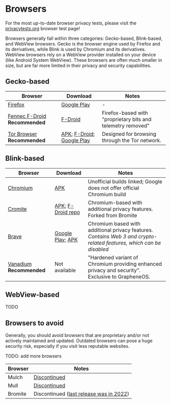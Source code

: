 # Browsers

For the most up-to-date browser privacy tests, please visit the [privacytests.org](https://privacytests.org/android.html) browser test page! 

Browsers generally fall within three categories: Gecko-based, Blink-based, and WebView browsers. Gecko is the browser engine used by Firefox and its derivatives, while Blink is used by Chromium and its derivatives. WebView browsers rely on a WebView provider installed on your device (like Android System WebView). These browsers are often much smaller in size, but are far more limited in their privacy and security capabilities.

## Gecko-based

|Browser|Download|Notes|
|-|-|-|
|[Firefox](https://www.mozilla.org/en-GB/firefox/browsers/mobile/android/)|[Google Play](https://play.google.com/store/apps/details?id=org.mozilla.firefox)|-|
|[Fennec F-Droid](https://f-droid.org/packages/org.mozilla.fennec_fdroid/) **Recommended**|[F-Droid](https://f-droid.org/packages/org.mozilla.fennec_fdroid/)|Firefox-based with "proprietary bits and telemetry removed"|
|[Tor Browser](https://www.torproject.org/) **Recommended**|[APK](https://www.torproject.org/download/#android); [F-Droid](https://support.torproject.org/tormobile/tormobile-7/); [Google Play](https://play.google.com/store/apps/details?id=org.torproject.torbrowser)|Designed for browsing through the Tor network.|

## Blink-based

|Browser|Download|Notes|
|-|-|-|
|[Chromium](https://www.chromium.org)|[APK](https://chromium.woolyss.com/#android)|Unofficial builds linked; Google does not offer official Chromium build|
|[Cromite](https://www.cromite.org/)|[APK](https://github.com/uazo/cromite#releases); [F-Droid repo](https://www.cromite.org/fdroid/repo/?fingerprint=49F37E74DEE483DCA2B991334FB5A0200787430D0B5F9A783DD5F13695E9517B)|Chromium-based with additional privacy features. Forked from Bromite|
|[Brave](https://brave.com/)|[Google Play](https://play.google.com/store/apps/details?id=com.brave.browser); [APK](https://github.com/brave/brave-browser/releases)|Chromium based with additional privacy features. *Contains Web 3 and crypto-related features, which can be disabled*|
|[Vanadium](https://vanadium.app/) **Recommended**|Not available|"Hardened variant of Chromium providing enhanced privacy and security". Exclusive to GrapheneOS.|

## WebView-based

TODO

## Browsers to avoid

Generally, you should avoid browsers that are proprietary and/or not actively maintained and updated. Outdated browsers can pose a huge security risk, especially if you visit less reputable websites.

TODO: add more browsers

|Browser|Notes|
|-|-|
|Mulch|[Discontinued](https://divestos.org/pages/news#end)|
|Mull|[Discontinued](https://divestos.org/pages/news#end)|
|Bromite|Discontinued ([last release was in 2022](https://github.com/bromite/bromite/releases))|
